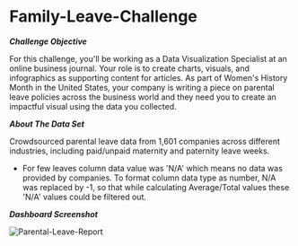 # Family-Leave-Challenge

***Challenge Objective***

For this challenge, you'll be working as a Data Visualization Specialist at an online business journal. Your role is to create charts, visuals, and infographics as supporting content for articles.
As part of Women's History Month in the United States, your company is writing a piece on parental leave policies across the business world and they need you to create an impactful visual using the data you collected.

***About The Data Set***

Crowdsourced parental leave data from 1,601 companies across different industries, including paid/unpaid maternity and paternity leave weeks.

- For few leaves column data value was 'N/A' which means no data was provided by companies. To format column data type as number, N/A was replaced by -1, so that while calculating Average/Total values these 'N/A' values could be filtered out.


***Dashboard Screenshot***

![Parental-Leave-Report](https://github.com/manaswipatil/Family-Leave-Challenge/assets/50437663/4f2e78a7-f307-4499-ae59-feaadc0ac758)

